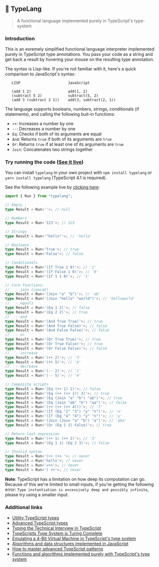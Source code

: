 ## 🌳 TypeLang

> A functional language implemented purely in TypeScript's type-system

### Introduction

This is an exremely simplified functional language interpreter implemented purely in TypeScript type annotations. You pass your code as a string and get back a result by hovering your mouse on the resulting type annotation.

The syntax is Lisp-like. If you're not familiar with it, here's a quick comparison to JavaScript's syntax:

```
   LISP                      JavaScript

   (add 1 2)                 add(1, 2)
   (subtract 5 2)            subtract(5, 2)
   (add 3 (subtract 2 1))    add(3, subtract(2, 1))
```

The language supports booleans, numbers, strings, conditionals (if statements), and calling the following buit-in functions:

- `++`: Increases a number by one
- `--`: Decreases a number by one
- `Eq`: Checks if both of its arguments are equal
- `And`: Returns `true` if both of its arguments are `true`
- `Or`: Returns `true` if at least one of its arguments are `true`
- `Join`: Concatenates two strings together

### Try running the code ([See it live]())

You can install `typelang` in your own project with `npm install typelang` or `yarn install typelang` (TypeScript 4.1 is required).

See the following example live by [clicking here]():

```typescript
import { Run } from "typelang";

// Empty
type Result = Run<''>; // null

// Numbers
type Result = Run<'123'>; // 123

// Strings
type Result = Run<'"hello"'>; // 'hello'

// Booleans
type Result = Run<'True'>; // true
type Result = Run<'False'>; // false

// Conditionals
type Result = Run<'(If True 1 0)'>; // '1'
type Result = Run<'(If False 1 0)'>; // '0'
type Result = Run<'(If 1 1 0)'>; // '1'

// Core functions:
//   - join (concat)
type Result = Run<'(Join "a" "b")'>; // 'ab'
type Result = Run<'(Join "hello" "world")'>; // 'helloworld'
//   - equals
type Result = Run<'(Eq 1 2)'>; // false
type Result = Run<'(Eq 2 2)'>; // true
//   - and
type Result = Run<'(And True True)'>; // true
type Result = Run<'(And True False)'>; // false
type Result = Run<'(And False False)'>; // false
//   - or
type Result = Run<'(Or True True)'>; // true
type Result = Run<'(Or True False)'>; // true
type Result = Run<'(Or False False)'>; // false
//   - increase
type Result = Run<'(++ 2)'>; // '3'
type Result = Run<'(++ 5)'>; // '6'
//   - decrease
type Result = Run<'(-- 2)'>; // '1'
type Result = Run<'(-- 5)'>; // '4'

// Composite scripts
type Result = Run<'(Eq (++ 1) 1)'>; // false
type Result = Run<'(Eq (++ (++ 1)) 3)'>; // true
type Result = Run<'(Eq (Join "a" "b") "ab")'>; // true
type Result = Run<'(Eq (Join "ab" "b") "aa")'>; // false
type Result = Run<'(++ (++ (++ 4)))'>; // '7'
type Result = Run<'(If (Eq "2" "3") "y" "n")'>; // 'n'
type Result = Run<'(If (Eq "4" "4") "y" "n")'>; // 'y'
type Result = Run<'(Join (Join "a" "b") "a")'>; // 'aba'
type Result = Run<'(Or (Eq 1 1) False)'>; // true

// Return last expression
type Result = Run<'(++ 1) (++ 2)'>; // '3'
type Result = Run<'(Eq 1 1) (Eq 2 3)'>; // false

// Invalid syntax
type Result = Run<'(++ (++ '>; // never
type Result = Run<'hello'>; // never
type Result = Run<'=++'>; // never
type Result = Run<') ++'>; // never
```

**Note**: TypeScript has a limitation on how deep its computation can go. Because of this we're limited to small inputs, if you're getting the following error: `Type instantiation is excessively deep and possibly infinite`, please try using a smaller input.

### Additional links

- [Utility TypeScript types](https://www.typescriptlang.org/docs/handbook/utility-types.html)
- [Advanced TypeScript types](https://www.typescriptlang.org/docs/handbook/advanced-types.html)
- [Typing the Technical Interview in TypeScript](https://gal.hagever.com/posts/typing-the-technical-interview-in-typescript/)
- [TypeScripts Type System is Turing Complete](https://github.com/microsoft/TypeScript/issues/14833)
- [Emulating a 4-Bit Virtual Machine in TypeScript's type system](https://gist.github.com/acutmore/9d2ce837f019608f26ff54e0b1c23d6e)
- [Algorithms and data structures implemented in JavaScript](https://github.com/trekhleb/javascript-algorithms)
- [How to master advanced TypeScript patterns](https://github.com/pirix-gh/medium/blob/master/types-curry-ramda/src/index.ts)
- [Functions and algorithms implemented purely with TypeScript's type system](https://github.com/ronami/meta-typing)